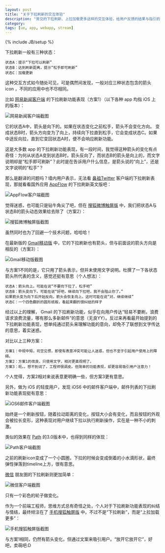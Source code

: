 ```yaml
---
layout: post
title: "关于下拉刷新的交互体验"
description: "常见的下拉刷新、上拉加载更多这样的交互体验，给用户反馈的结果与指引的一些思考"
category: 
tags: [ue, app, webapp, stream]
---
```

{% include JB/setup %}


下拉刷新一般有三种状态：

	状态A：提示“下拉可以刷新”
	状态B：达到刷新距离，提示“松手即可刷新”
	状态C：加载更新

这种交互方式如今随处可见，可是偶然间发现，一般对应三种状态包含的箭头 icon ，不同的应用中也不尽相同。

比如 [网易新闻客户端](http://itunes.apple.com/cn/app/id425349261?mt=8) 的下拉刷新功能表现（方案1）（以下各种 app 均指 iOS 上的版本）：

<img src="/i/2013/03/15/01.jpg" alt="网易新闻客户端截图" title="网易新闻客户端截图">

它的状态A中，箭头是向下的。如果在状态变化之前松手，箭头不会变化方向。
变成状态B时，箭头方向变为了向上，持续向下拉直到松手，它会变成状态C。如果中途反向拉，直到它变回状态A时，便不会响应刷新功能。

这是大多数 app 的下拉刷新功能表现，有一段时间，我觉得这种箭头的变化有点奇怪：为何从状态A变到状态B时，箭头反向了，而状态B的箭头是向上的，而文字说明却是“松手即可刷新”？此时是在告诉用户什么信息，是箭头说的“向上”，还是文字说明的“松手”？


那么是翻译的问题吗？墙内用户表示，无法看 [鼻祖Twitter](http://www.36kr.com/p/94602.html) 客户端的下拉刷新表现，那就看看国外应用 [AppFlow](http://itunes.apple.com/hu/app/id539183053?mt=8) 的下拉刷新英文版吧：

<img src="/i/2013/03/15/02.jpg" alt="AppFlow客户端截图" title="AppFlow客户端截图">


觉得迷惑，也可能只是钻牛角尖了吧，但在 [搜狐微博触屏版](http://w.sohu.com/m) 中，我们把状态A与状态B的箭头动态效果给去除了（方案2）：

<img src="/i/2013/03/15/03.jpg" alt="搜狐微博触屏版截图" title="搜狐微博触屏版截图">

虽然同时也为了回避一个技术问题，哈哈哈！


在最新版的 [Gmail移动版](http://mail.google/) 中，它的下拉刷新也有箭头，但与前面说的箭头方向是相反的（方案3）：

<img src="/i/2013/03/15/04.jpg" alt="Gmail移动版截图" title="Gmail移动版截图">

与方案1不同的是，它只用了箭头表示，但并未使用文字说明。杜撰了一下各状态箭头所代表的含义，感觉还挺有意思（个人想法）：

	状态A：箭头向上。可能在说“不要向下拉了，松手吧”
	状态B：箭头变向下。可能在说“好吧，继续向下拉吧，我不会阻止你了。”
	如果箭头变为向下后开始反向，箭头会恢复向上。这时可能在说“对，继续继续”
	状态C：一个四色翻折的圆形纸板，看起来翻的很纠结的样子

经过以上的理解， Gmail 的下拉刷新功能，似乎在向用户传达“轻易不要刷，浪费请求浪费流量，哪有那么多新邮件”的意思（无良YY）。反过来再看最开始提到的下拉刷新功能表现，想单纯通过箭头来理解功能的意向，却免不了联想到文字传达的意思，着实迷惑。


对比以上三种方案：

	方案1：中规中矩，司空见惯，即使有表意冲突可能让人迷惑，但也不至于引起用户使用上的障碍。
	方案2：方案1的改良，只使用文字，相对更直观明了。
	方案3：呃。。想不到词了，工程师很调皮。但简单的功能表现，却更容易吸引用户注意力！

个人觉得，方案2相对来说表意更明确一些，但方案3更有意思。


另外，做为 iOS 的轻度用户，发现 iOS6 中的邮件客户端中，邮件列表的下拉刷新功能表现挺有意思：

<img src="/i/2013/03/15/05.jpg" alt="iOS6邮件客户端截图" title="iOS6邮件客户端截图">

始终是一个刷新按钮，随着拉动距离的变化，按钮大小会有变化，而且按钮的外观会被拉长变形，这种表现对用户继续下拉以执行刷新操作，实在是一种不小的刺激。


类似的效果在 [Path](http://itunes.apple.com/cn/app/path/id403639508?mt=8) 的3.0版本中，也得到同样的体现：

<img src="/i/2013/03/15/06.jpg" alt="Path客户端截图" title="Path客户端截图">

之前的刷新icon变成了一个小圆圈，下拉的时候会变成倒着的小水滴形状，最终弹性弹落到timeline上方，很有意思。


[微信](http://itunes.apple.com/cn/app/id414478124?mt=8&ls=1) 朋友圉的下拉刷新则更加简单：

<img src="/i/2013/03/15/07.jpg" alt="微信客户端截图" title="微信客户端截图">

只有一个彩色的轮子做变化。


作为一个前端工程师，思维方式总有奇怪之处，个人对于下拉刷新功能表现的纠结与情结，最终倾注在了 [手机搜狐触屏版](http://h5.m.sohu.com) 中，不过不是“下拉刷新”，而是“上拉加载更多”：

<img src="/i/2013/03/15/08.jpg" alt="手机搜狐触屏版截图" title="手机搜狐触屏版截图">

与方案1相同，仍然有箭头变化，但通过文案来吸引用户。“放开它放开它”，好吧，卖萌吧:D



